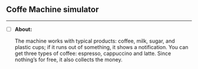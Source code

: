 ## Coffe Machine simulator
___
- [ ] **About:**

    The machine works with typical products: coffee, milk, sugar, and plastic cups; 
    if it runs out of something, it shows a notification. 
    You can get three types of coffee: espresso, cappuccino and latte. 
    Since nothing’s for free, it also collects the money.